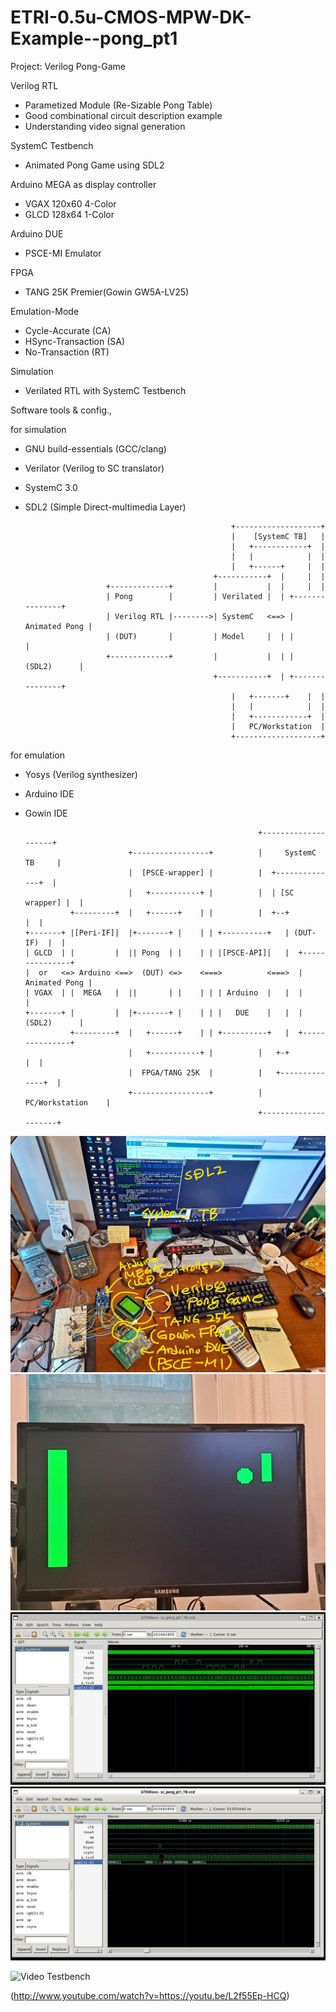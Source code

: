 # ETRI-0.5u-CMOS-MPW-DK-Example--pong_pt1

Project: Verilog Pong-Game

Verilog RTL
- Parametized Module (Re-Sizable Pong Table)
- Good combinational circuit description example
- Understanding video signal generation

SystemC Testbench
- Animated Pong Game using SDL2

Arduino MEGA as display controller
- VGAX 120x60 4-Color
- GLCD 128x64 1-Color

Arduino DUE
- PSCE-MI Emulator

FPGA
- TANG 25K Premier(Gowin GW5A-LV25)

Emulation-Mode
- Cycle-Accurate (CA)
- HSync-Transaction (SA)
- No-Transaction (RT)

Simulation
- Verilated RTL with SystemC Testbench

Software tools & config.,

for simulation
- GNU build-essentials (GCC/clang)
- Verilator (Verilog to SC translator)
- SystemC 3.0
- SDL2 (Simple Direct-multimedia Layer)

                                                    +-------------------+
                                                    |    [SystemC TB]   |
                                                    |   +------------+  |
                                                    |   |            |  |
                                                    |   +------+     |  |
                                                +-----------+  |     |  |
                        +-------------+         |           |  |     |  |
                        | Pong        |         | Verilated |  | +---------------+
                        | Verilog RTL |-------->| SystemC   <==> | Animated Pong |
                        | (DUT)       |         | Model     |  | |               |
                        +-------------+         |           |  | |   (SDL2)      |
                                                +-----------+  | +---------------+
                                                    |   +-------+    |  |
                                                    |   |            |  |
                                                    |   +------------+  |
                                                    |   PC/Workstation  |
                                                    +-------------------+

for emulation
- Yosys (Verilog synthesizer)
- Arduino IDE
- Gowin IDE
  
                                                          +--------------------+
                             +-----------------+          |     SystemC TB     |
                             |  [PSCE-wrapper] |          |  +--------------+  |
                             |   +-----------+ |          |  | [SC wrapper] |  |
                +---------+  |   +------+    | |          |  +--+           |  |
      +-------+ |[Peri-IF]|  |+-------+ |    | | +----------+   | (DUT-IF)  |  |
      | GLCD  | |         |  || Pong  | |    | | |[PSCE-API]|   |  +---------------+
      |  or   <=> Arduino <==>  (DUT) <=>    <===>          <===>  | Animated Pong |
      | VGAX  | |  MEGA   |  ||       | |    | | | Arduino  |   |  |               |
      +-------+ |         |  |+-------+ |    | | |   DUE    |   |  |   (SDL2)      |
                +---------+  |   +------+    | | +----------+   |  +---------------+
                             |   +-----------+ |          |   +-+            |  |
                             |  FPGA/TANG 25K  |          |   +--------------+  |
                             +-----------------+          |   PC/Workstation    |
                                                          +---------------------+


<img src="./emulation/_Docs_/Desk_Shot.jpg">
</br>
<img src="./emulation/_Docs_/Pong_on_VGAX.jpg">
</br>
<img src="./emulation/_Docs_/pong_sim_vcd_1.jpg">
</br>
<img src="./emulation/_Docs_/pong_sim_vcd_2.jpg">
</br>

![Video Testbench](http://img.youtube.com/vi/https://youtu.be/L2f55Ep-HCQ/0.jpg)

(http://www.youtube.com/watch?v=https://youtu.be/L2f55Ep-HCQ)


